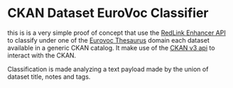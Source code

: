 CKAN Dataset EuroVoc Classifier
===============================

this is is a very simple proof of concept that use the [RedLink Enhancer API](http://dev.redlink.io/) to classify under one of the [Eurovoc Thesaurus](http://eurovoc.europa.eu/) domain each dataset available in a generic CKAN catalog.
It make use of the [CKAN v3 api](http://docs.ckan.org/en/latest/api/index.html) to interact with the CKAN.

Classification is made analyzing a text payload made by the union of dataset title, notes and tags.
